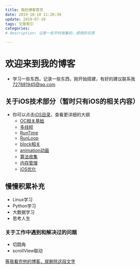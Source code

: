 ```yaml
---
title: 我的博客首页
date: 2019-10-10 11:26:39
update: 2019-07-10
tags: 文章索引
categories: 
# description: 记录一些平时收集的，感悟的东西

---
```


# 欢迎来到我的博客
- 学习一些东西，记录一些东西，刚开始搭建，有好的建议联系我 727881945@qq.com
## 关于iOS技术部分（暂时只有iOS的相关内容）

- 你可以点击[iOS目录](/categories/)，查看更详细的大纲
    - [OC相关基础](/iOS/objective-c/index.html)
    - [多线程](/iOS/multithreading/index.html)
    - [RunTime](/iOS/RunTime/index.html)
    - [RunLoop](/iOS/RunLoop/index.html)
    - [block相关](/iOS/block/index.html)
    - [animation动画](/iOS/animation/index.html)
    - [算法收集](/iOS/algorithm/index.html)
    - [内存管理](/iOS/memorymanagerment/index.html)
    - [iOS优化](/iOS/performance/index.html)

## 慢慢积累补充
- Linux学习
- Python学习
- 大数据学习
- 思考人生

<!-- more --> 

### 关于工作中遇到和解决过的问题
- 切圆角
- scrollView联动

[等我看完他的博客，就删除这段文字](https://blog.ibireme.com/)
